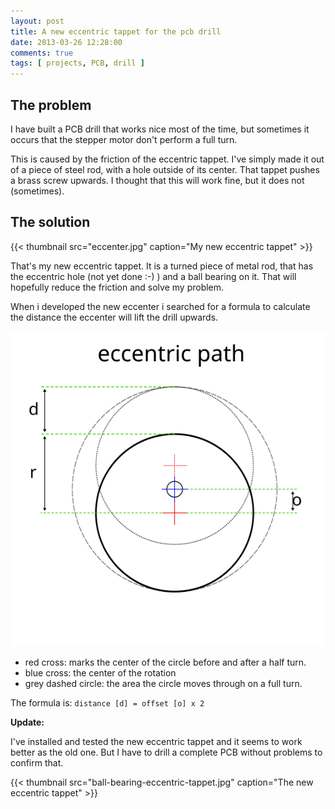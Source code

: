 ```yaml
---
layout: post
title: A new eccentric tappet for the pcb drill
date: 2013-03-26 12:28:00
comments: true
tags: [ projects, PCB, drill ]
---
```


## The problem

I have built a PCB drill that works nice most of the time, but sometimes it occurs that the stepper motor don't perform a full turn.

This is caused by the friction of the eccentric tappet. I've simply made it out of a piece of steel rod, with a hole outside of its center.
That tappet pushes a brass screw upwards. I thought that this will work fine, but it does not (sometimes).

## The solution

{{< thumbnail src="eccenter.jpg" caption="My new eccentric tappet" >}}

That's my new eccentric tappet. It is a turned piece of metal rod, that has the eccentric hole (not yet done :-) ) and a ball bearing on it.
That will hopefully reduce the friction and solve my problem.

When i developed the new eccenter i searched for a formula to calculate the distance the eccenter will lift the drill upwards.

![eccentric path](eccentric-path.svg)

* red cross: marks the center of the circle before and after a half turn.
* blue cross: the center of the rotation
* grey dashed circle: the area the circle moves through on a full turn.

The formula is: ``distance [d] = offset [o] x 2``


**Update:**

I've installed and tested the new eccentric tappet and it seems to work better as the old one. But I have to drill a complete PCB without problems to confirm that.

{{< thumbnail src="ball-bearing-eccentric-tappet.jpg" caption="The new eccentric tappet" >}}
